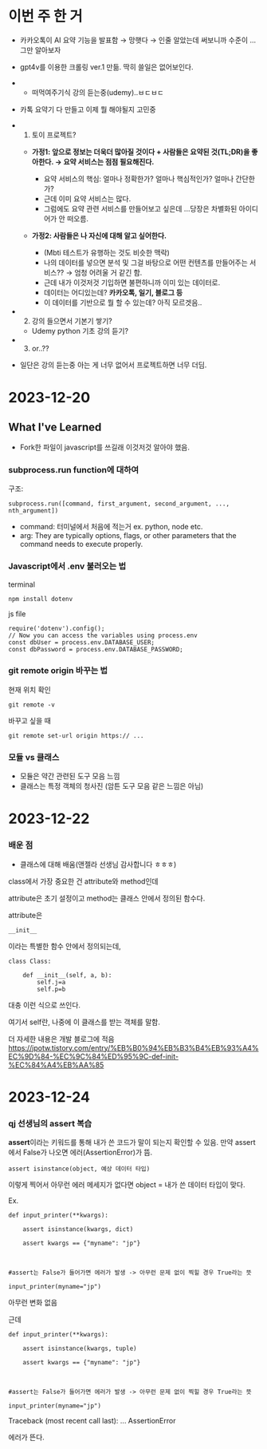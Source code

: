 # **이번 주 한 거**

- 카카오톡이 AI 요약 기능을 발표함 → 망햇다 → 인줄 알았는데 써보니까 수준이 ... 그만 알아보자
- gpt4v를 이용한 크롤링 ver.1 만듦. 딱히 쓸일은 없어보인다.
- - 떠먹여주기식 강의 듣는중(udemy)..ㅂㄷㅂㄷ
- 카톡 요약기 다 만들고 이제 뭘 해야될지 고민중
- 1. 토이 프로젝트?
	- **가정1: 앞으로 정보는 더욱더 많아질 것이다 + 사람들은 요약된 것(TL;DR)을 좋아한다. → 요약 서비스는 점점 필요해진다.**
		- 요약 서비스의 핵심: 얼마나 정확한가? 얼마나 핵심적인가? 얼마나 간단한가? 
		- 근데 이미 요약 서비스는 많다.
		- 그럼에도 요약 관련 서비스를 만들어보고 싶은데 ...당장은 차별화된 아이디어가 안 떠오름. 
		  
	- **가정2: 사람들은 나 자신에 대해 알고 싶어한다.** 
		- (Mbti 테스트가 유행하는 것도 비슷한 맥락) 
		- 나의 데이터를 넣으면 분석 및 그걸 바탕으로 어떤 컨텐츠를 만들어주는 서비스?? → 엄청 어려울 거 같긴 함.
		- 근데 내가 이것저것 기입하면 불편하니까 이미 있는 데이터로. 
		- 데이터는 어디있는데? **카카오톡, 일기, 블로그 등**
		- 이 데이터를 기반으로 뭘 할 수 있는데? 아직 모르겟음..
		  
- 2. 강의 들으면서 기본기 쌓기?
	- Udemy python 기초 강의 듣기?
- 3. or..??

- 일단은 강의 듣는중 아는 게 너무 없어서 프로젝트하면 너무 더딤.

# 2023-12-20

## What I've Learned
- Fork한 파일이 javascript를 쓰길래 이것저것 알아야 했음.

### subprocess.run function에 대하여

구조: 
```
subprocess.run([command, first_argument, second_argument, ..., nth_argument])
```

- command: 터미널에서 처음에 적는거 ex. python, node etc.
- arg: They are typically options, flags, or other parameters that the command needs to execute properly.


### Javascript에서 .env 불러오는 법

terminal
```
npm install dotenv
```

js file
```
require('dotenv').config(); 
// Now you can access the variables using process.env 
const dbUser = process.env.DATABASE_USER; 
const dbPassword = process.env.DATABASE_PASSWORD;
```



### git remote origin 바꾸는 법

현재 위치 확인
```
git remote -v
```

바꾸고 싶을 때 
```
git remote set-url origin https:// ...
```


### 모듈 vs 클래스
- 모듈은 약간 관련된 도구 모음 느낌
- 클래스는 특정 객체의 청사진 (암튼 도구 모음 같은 느낌은 아님)


# 2023-12-22

### 배운 점

- 클래스에 대해 배움(앤젤라 선생님 감사합니다 ㅎㅎㅎ)

class에서 가장 중요한 건 attribute와 method인데

attribute은 초기 설정이고 method는 클래스 안에서 정의된 함수다.

attribute은
```
__init__
```
이라는 특별한 함수 안에서 정의되는데,

```
class Class:

	def __init__(self, a, b):
		self.j=a
		self.p=b
```

대충 이런 식으로 쓰인다.

여기서 self란, 나중에 이 클래스를 받는 객체를 말함.

더 자세한 내용은 개발 블로그에 적음 https://jpotw.tistory.com/entry/%EB%B0%94%EB%B3%B4%EB%93%A4%EC%9D%84-%EC%9C%84%ED%95%9C-def-init-%EC%84%A4%EB%AA%85



# 2023-12-24

### qj 선생님의 assert 복습


**assert**이라는 키워드를 통해 내가 쓴 코드가 말이 되는지 확인할 수 있음.
만약 assert에서 False가 나오면 에러(AssertionError)가 뜸.

```
assert isinstance(object, 예상 데이터 타입)
```

이렇게 찍어서 아무런 에러 메세지가 없다면 object = 내가 쓴 데이터 타입이 맞다.

Ex.
```
def input_printer(**kwargs):

    assert isinstance(kwargs, dict)

    assert kwargs == {"myname": "jp"}

  

#assert는 False가 들어가면 에러가 발생 -> 아무런 문제 없이 찍힐 경우 True라는 뜻

input_printer(myname="jp")
```
아무런 변화 없음

근데
```
def input_printer(**kwargs):

    assert isinstance(kwargs, tuple)

    assert kwargs == {"myname": "jp"}

  

#assert는 False가 들어가면 에러가 발생 -> 아무런 문제 없이 찍힐 경우 True라는 뜻

input_printer(myname="jp")
```

Traceback (most recent call last):
...
AssertionError

에러가 뜬다.